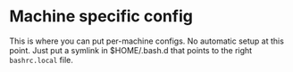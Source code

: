 # Machine specific config
This is where you can put per-machine configs. 
No automatic setup at this point. Just put a symlink 
in $HOME/.bash.d that points to the right `bashrc.local`
file.
